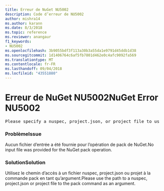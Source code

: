 ```yaml
---
title: Erreur de NuGet NU5002
description: Code d’erreur de NU5002
author: mishra14
ms.author: karann
ms.date: 8/3/2018
ms.topic: reference
ms.reviewer: anangaur
f1_keywords:
- NU5002
ms.openlocfilehash: 3b9055bdf3f113a30b3a55da1e9791d45ddb1d38
ms.sourcegitcommit: 1d1406764c6af5fb7801d462e0c4afc9092fa569
ms.translationtype: MT
ms.contentlocale: fr-FR
ms.lasthandoff: 09/04/2018
ms.locfileid: "43551880"
---
```

# <a name="nuget-error-nu5002"></a><span data-ttu-id="12d92-103">Erreur de NuGet NU5002</span><span class="sxs-lookup"><span data-stu-id="12d92-103">NuGet Error NU5002</span></span>
<pre>Please specify a nuspec, project.json, or project file to use.</pre>

### <a name="issue"></a><span data-ttu-id="12d92-104">Problème</span><span class="sxs-lookup"><span data-stu-id="12d92-104">Issue</span></span>

<span data-ttu-id="12d92-105">Aucun fichier d’entrée a été fournie pour l’opération de pack de NuGet.</span><span class="sxs-lookup"><span data-stu-id="12d92-105">No input file was provided for the NuGet pack operation.</span></span>


### <a name="solution"></a><span data-ttu-id="12d92-106">Solution</span><span class="sxs-lookup"><span data-stu-id="12d92-106">Solution</span></span>

<span data-ttu-id="12d92-107">Utilisez le chemin d’accès à un fichier nuspec, project.json ou projet à la commande pack en tant qu’argument.</span><span class="sxs-lookup"><span data-stu-id="12d92-107">Please use the path to a nuspec, project.json or project file to the pack command as an argument.</span></span>

